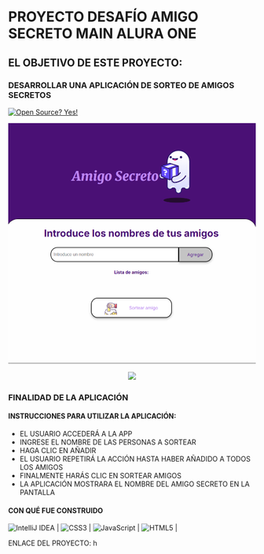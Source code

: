 # PROYECTO DESAFÍO AMIGO SECRETO MAIN ALURA ONE
## EL OBJETIVO DE ESTE PROYECTO:
###  DESARROLLAR UNA APLICACIÓN DE SORTEO DE AMIGOS SECRETOS
[![Open Source? Yes!](https://badgen.net/badge/Open%20Source%20%3F/Yes%21/blue?icon=github)](https://github.com/Naereen/badges/)


<p align="center">
<img src="img/main.png" alt="Vista previa" width="600">
</p>

<p align="center">
<img loading="lazy" src="http://img.shields.io/static/v1?label=ESTADO&message=EN%20DESARROLLO&color=GREEN&style=for-the-badge"/>
</p>


### FINALIDAD DE LA APLICACIÓN

#### INSTRUCCIONES PARA UTILIZAR LA APLICACIÓN:
- EL USUARIO ACCEDERÁ A LA APP
- INGRESE EL NOMBRE DE LAS PERSONAS A SORTEAR
- HAGA CLIC EN AÑADIR
- EL USUARIO REPETIRÁ LA ACCIÓN HASTA HABER AÑADIDO A TODOS LOS AMIGOS
- FINALMENTE HARÁS CLIC EN SORTEAR AMIGOS
- LA APLICACIÓN MOSTRARA EL NOMBRE DEL AMIGO SECRETO EN LA PANTALLA


#### CON QUÉ FUE CONSTRUIDO

![IntelliJ IDEA](https://img.shields.io/badge/IntelliJ%20IDEA-000000.svg?style=for-the-badge&logo=intellij-idea&logoColor=white) | ![CSS3](https://img.shields.io/badge/css3-%231572B6.svg?style=for-the-badge&logo=css3&logoColor=white) | ![JavaScript](https://img.shields.io/badge/javascript-%23323330.svg?style=for-the-badge&logo=javascript&logoColor=%23F7DF1E) | ![HTML5](https://img.shields.io/badge/html5-%23E34F26.svg?style=for-the-badge&logo=html5&logoColor=white) |


ENLACE DEL PROYECTO:
h

